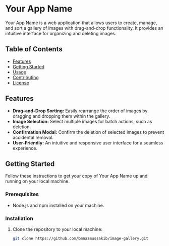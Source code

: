 # Your App Name

Your App Name is a web application that allows users to create, manage, and sort a gallery of images with drag-and-drop functionality. It provides an intuitive interface for organizing and deleting images.


## Table of Contents

- [Features](#features)
- [Getting Started](#getting-started)
- [Usage](#usage)
- [Contributing](#contributing)
- [License](#license)

## Features

- **Drag-and-Drop Sorting:** Easily rearrange the order of images by dragging and dropping them within the gallery.
- **Image Selection:** Select multiple images for batch actions, such as deletion.
- **Confirmation Modal:** Confirm the deletion of selected images to prevent accidental removal.
- **User-Friendly:** An intuitive and responsive user interface for a seamless experience.

## Getting Started

Follow these instructions to get your copy of Your App Name up and running on your local machine.

### Prerequisites

- Node.js and npm installed on your machine.

### Installation

1. Clone the repository to your local machine:

   ```bash
   git clone https://github.com/bmnazmussakib/image-gallery.git

